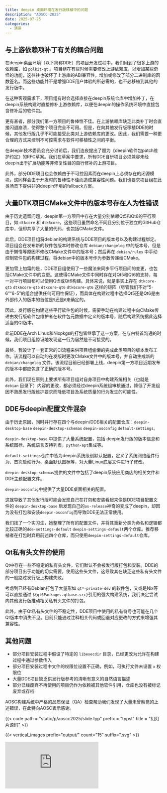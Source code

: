 ```yaml
---
title: deepin 桌面环境在发行版移植中的问题
description: "AOSCC 2025"
date: 2025-07-25
categories: 
  - 演讲
---
```


## 与上游依赖项补丁有关的耦合问题

在deepin桌面环境（以下简称DDE）的项目开发过程中，我们用到了很多上游的依赖库，如 `polkit-qt` 。项目组在有些时候需要修改上游依赖库，以增加某些奇怪的功能，这往往也破坏了上游库的ABI兼容性，增加或修改了部分二进制库的函数签名。而这些功能并不是增强DDE用户体验的所必需的，也不必移植到其他的发行版中。

在这种客观需求下，项目组有时会选择直接在deepin系统仓库中增加补丁，在deepin系统构建时直接修补上游依赖库，以便在deepin的操作系统环境中直接包含修补后的软件包。

更有甚者，部分我们第一方项目的鲁棒性不佳。在上游依赖库缺乏此类补丁时会直接闪退崩溃，使得整个项目完全不可用。但是，在向其他发行版移植DDE的时候，其他发行版几乎不可能接受此类对上游依赖库的更改。因此，我们需要一种更合理的方式来控制不可控需求与软件可移植性之间的平衡。

在deepin技术委员会充分讨论后，我们连夜提出了题为《deepin软件包patch维护约定》的RFC草案。我们在草案中要求，所有DDE自研项目必须兼容未经deepin出于扩展功能等非修复性目的自行修补的上游项目。

此外，部分DDE项目也会依赖由于不可控因素而在deepin上必须存在的闭源模块，这同样会由于开发时的鲁棒性不佳而造成兼容性问题。我们也要求项目组在此类场景下提供非的deepin环境的fallback方案。

## 大量DTK项目CMake文件中的版本号存在人为性错误

由于历史遗留问题，deepin第一方项目中存在大量分别依赖Qt5和Qt6的平行项目，如 `dtkcore` 和 `dtk6core`，这些项目虽然命名不同且分别位于独立的GitHub仓库中，但却共享了大量的代码，也包括CMake文件。

此后，DDE项目组将debian的构建系统与DDE项目的版本号以及构建过程绑定。项目组会在发布新的软件包版本时修改仓库 `debian/changelog` 中的版本号，但是由于懒惰等原因不修改CMake文件中的版本号；然后再在 `debian/rules` 中手动控制软件包的构建过程，将debian中的版本号作为参数传递给CMake。

更加雪上加霜的是，DDE项目组使用了一些魔法来同步平行项目间的变更，也包括CMake文件中的变更。这使得CMake文件中同时存在对Qt5和Qt6的支持，每一对平行项目都可以使用Qt5或Qt6构建。具体来说，就是事实上存在 `dtkcore-qt5` `dtk6core-qt5` `dtkcore-qt6` `dtk6core-qt6` 这样的矩阵（尽管我们不对“5-6”“6-5”的组合提供任何可用性保证），而具体在构建过程中选择Qt5还是Qt6是由外部传入的版本的首位是`5`还是`6`来确定的。

因此，发行版在构建这些平行软件包的时候，需要手动在构建过程中向CMake传递由发行版软件包维护者在软件包元数据中定义的版本号，随后构建系统据此选择适当的Qt版本。

此前DDE在Arch Linux和Nixpkgs的打包皆继承了这一方案，在与白特首沟通的时候，我们项目组惊讶地发现这一行为居然是不可接受的。

最终，我设计了一套正常的CI流程来供项目组偷懒的完成此类项目的版本发布工作。该流程可以自动的在发版时更改CMake文件中的版本号，并自动生成新的 `debian/changelog` 文件。该流程目前已经部署上线，deepin第一方项目近期发布的版本中都应包含了正确的版本号。

此外，我们现在原则上要求所有项目组对自身项目中构建系统相关（也就是 `debian` 目录下）内容的更改，都必须经过deepin系统组审核通过，降低了开发组因不熟悉发行版维护要求而降低项目及系统质量的行为发生的可能性。

## DDE与deepin配置文件混杂

由于历史原因，同时并行存在四个与deepin/DDE相关的配置仓库：`deepin-desktop-base` `deepin-desktop-schemas` `deepin-osconfig` `default-settings`。

`deepin-desktop-base` 中提供了大量系统配置，包括 deepin发行版的版本信息和系统图标，系统语言支持列表，`python-apt`集成等。

`default-settings`仓库中皆为deepin系统级别默认配置，定义了系统网络组件行为、首次启动行为、桌面默认图标等，对大量Linux底层文件进行了修改。

`deepin-desktop-schemas`提供的文件中包括了deepin系统应用商店的相关文件和DDE主题配置文件。

`deepin-osconfig`中提供了大量DDE桌面相关的配置。

这就导致了其他发行版可能会发现自己在打包和安装看起来像是DDE项目配置文件的 `deepin-desktop-base` 后发现自己的`os-release`神奇的变成了deepin，却因为没有打包和安装`deepin-osconfig`而导致DDE无法正常使用。

我们找了一个实习生，她整理了所有的配置文件，并将其重新分类为命名和逻辑都比较正确的`dde-settings-default` `deepin-settings-default`两个仓库。推荐移植者在打包时弃用前述四个仓库，而只使用`deepin-settings-default`仓库。

## Qt私有头文件的使用

Qt中存在一些不稳定的私有头文件，它们默认不会被发行版打包和安装。DDE的部分项目出于功能的切实需要，使用这些头文件，这导致其在缺乏这些私有头文件的一般路过发行版上构建失败。

考虑到已经有Debian打包了大量形如 `qt*-private-dev` 的软件包，又或是Nix等可以直接通过 `${qt6Packages.qtbase.src}`引用的强大构建系统，我们决定尝试向其他发行版推动相关私有头文件的打包。

此外，由于Qt私有头文件的不稳定性，DDE项目中使用的私有符号也可能在几个Qt版本中消失不见。目前只能通过注释相关代码或回退对应更改的方式来增强其兼容性。

## 其他问题

- 部分项目安装过程中假设了特定的 `libexecdir` 目录，已经更改为允许在构建过程中通过参数传入
- 部分项目安装过程中文件的权限位设置不正确，例如，可执行文件未设置 `x` 权限位
- 大量DDE项目缺乏供发行版参考的清晰有意义的自然语言描述
- 部分已经废弃不再使用的项目仍作为依赖被其他软件引用，仓库也没有被标记废弃或存档

AOSC构建系统中严格的品质保证（QA）检查帮助我们发现了大量未曾察觉的上述错误，在此特向AOSC表示感谢。

{{< code path = "static/p/aoscc2025/slide.typ" prefix = "typst" title = "幻灯片源码" >}}

{{< vertical_images prefix="output/" count="15" suffix=".svg" >}}

<div class="video-wrapper">
    <iframe src="https://player.bilibili.com/player.html?as_wide=1&high_quality=1&page=1&bvid=BV1678tzzERj&p=3&t=1995"
            scrolling="no"
            frameborder="no"
            framespacing="0"
            allowfullscreen="true"
    >
    </iframe>
</div>
